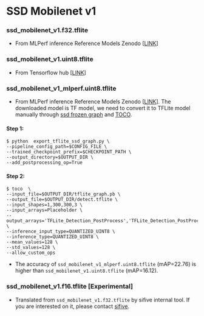 # SSD Mobilenet v1

### ssd_mobilenet_v1.f32.tflite
* From MLPerf inference Reference Models Zenodo [[LINK](https://zenodo.org/record/3361502#.YKYFz6gzaUk "LINK")]

### ssd_mobilenet_v1.uint8.tflite
* From Tensorflow hub  [[LINK](https://tfhub.dev/tensorflow/lite-model/ssd_mobilenet_v1/1/default/1 "LINK")]

### ssd_mobilenet_v1_mlperf.uint8.tflite
* From MLPerf inference Reference Models Zenodo [[LINK](https://zenodo.org/record/3439376#.YKYH8qgzaUk "LINK")]. The downloaded model is TF model, we need to convert it to TFLite model manually through [ssd frozen graph](https://github.com/tensorflow/models/tree/master/research/object_detection/ "ssd frozen graph") and  [TOCO](https://github.com/tensorflow/tensorflow/tree/r1.14/tensorflow/contrib/quantize#generating-fully-quantized-models "TOCO").<br>

#### Step 1:
``` shell
$ python  export_tflite_ssd_graph.py \
--pipeline_config_path=$CONFIG_FILE \
--trained_checkpoint_prefix=$CHECKPOINT_PATH \
--output_directory=$OUTPUT_DIR \
--add_postprocessing_op=True
```

#### Step 2:
``` shell
$ toco  \
--input_file=$OUTPUT_DIR/tflite_graph.pb \
--output_file=$OUTPUT_DIR/detect.tflite \
--input_shapes=1,300,300,3 \
--input_arrays=Placeholder \
--output_arrays='TFLite_Detection_PostProcess','TFLite_Detection_PostProcess:1','TFLite_Detection_PostProcess:2','TFLite_Detection_PostProcess:3'  \
--inference_input_type=QUANTIZED_UINT8 \
--inference_type=QUANTIZED_UINT8 \
--mean_values=128 \
--std_values=128 \
--allow_custom_ops
```
* The accuracy of `ssd_mobilenet_v1_mlperf.uint8.tflite` (mAP=22.76) is higher than `ssd_mobilenet_v1.uint8.tflite` (mAP=16.12).

### ssd_mobilenet_v1.f16.tflite [Experimental]
* Translated from `ssd_mobilenet_v1.f32.tflite` by sifive internal tool. If you are interested on it, please contact [sifive](https://www.sifive.com/contact "sifive").
